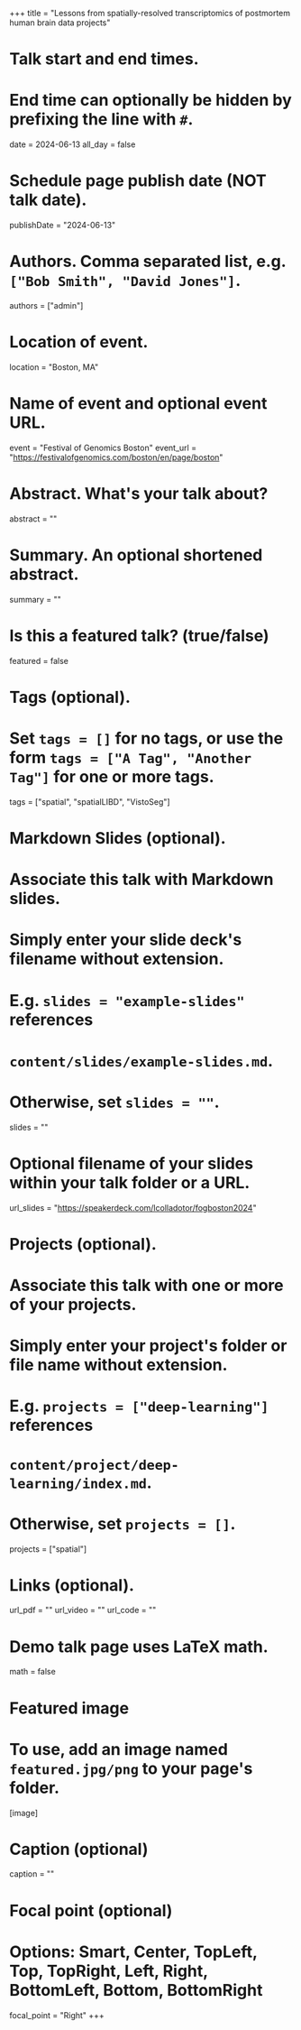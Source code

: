 +++
title = "Lessons from spatially-resolved transcriptomics of postmortem human brain data projects"

# Talk start and end times.
#   End time can optionally be hidden by prefixing the line with `#`.
date = 2024-06-13
all_day = false

# Schedule page publish date (NOT talk date).
publishDate = "2024-06-13"

# Authors. Comma separated list, e.g. `["Bob Smith", "David Jones"]`.
authors = ["admin"]

# Location of event.
location = "Boston, MA"

# Name of event and optional event URL.
event = "Festival of Genomics Boston"
event_url = "https://festivalofgenomics.com/boston/en/page/boston"

# Abstract. What's your talk about?
abstract = ""

# Summary. An optional shortened abstract.
summary = ""

# Is this a featured talk? (true/false)
featured = false

# Tags (optional).
#   Set `tags = []` for no tags, or use the form `tags = ["A Tag", "Another Tag"]` for one or more tags.
tags = ["spatial", "spatialLIBD", "VistoSeg"]

# Markdown Slides (optional).
#   Associate this talk with Markdown slides.
#   Simply enter your slide deck's filename without extension.
#   E.g. `slides = "example-slides"` references 
#   `content/slides/example-slides.md`.
#   Otherwise, set `slides = ""`.
slides = ""

# Optional filename of your slides within your talk folder or a URL.
url_slides = "https://speakerdeck.com/lcolladotor/fogboston2024"

# Projects (optional).
#   Associate this talk with one or more of your projects.
#   Simply enter your project's folder or file name without extension.
#   E.g. `projects = ["deep-learning"]` references 
#   `content/project/deep-learning/index.md`.
#   Otherwise, set `projects = []`.
projects = ["spatial"]

# Links (optional).
url_pdf = ""
url_video = ""
url_code = ""

# Demo talk page uses LaTeX math.
math = false

# Featured image
# To use, add an image named `featured.jpg/png` to your page's folder. 
[image]
  # Caption (optional)
  caption = ""

  # Focal point (optional)
  # Options: Smart, Center, TopLeft, Top, TopRight, Left, Right, BottomLeft, Bottom, BottomRight
  focal_point = "Right"
+++

<script defer class="speakerdeck-embed" data-id="411785bdd7574eae9e76988f7436a011" data-ratio="1.7772511848341233" src="//speakerdeck.com/assets/embed.js"></script>
